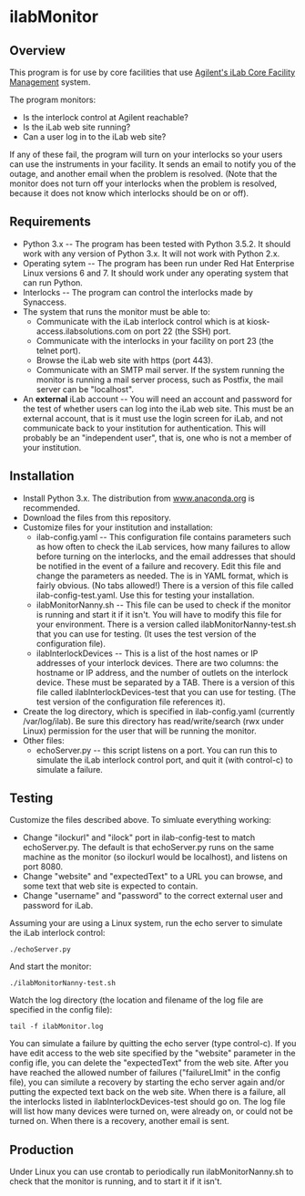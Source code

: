 # ilabMonitor

## Overview



This program is for use by core facilities that use [Agilent's iLab Core Facility Management](https://www.agilent.com/en/products/lab-management-software/core-facility-management/ilab-core-facility-management) system.

The program monitors:
* Is the interlock control at Agilent reachable?
* Is the iLab web site running?
* Can a user log in to the iLab web site?

If any of these fail, the program will turn on your interlocks so your users can use the instruments in your facility. It sends an email to notify you of the outage, and another email when the problem is resolved.  (Note that the monitor does not turn off your interlocks when the problem is resolved, because it does not know which interlocks should be on or off).

## Requirements

* Python 3.x -- The program has been tested with Python 3.5.2.  It should work with any version of Python 3.x.  It will not work with Python 2.x.
* Operating sytem -- The program has been run under Red Hat Enterprise Linux versions 6 and 7.  It should work under any operating system that can run Python.
* Interlocks -- The program can control the interlocks made by Synaccess.
* The system that runs the monitor must be able to:
  * Communicate with the iLab interlock control which is at kiosk-access.ilabsolutions.com on port 22 (the SSH) port.
  * Communicate with the interlocks in your facility on port 23 (the telnet port).
  * Browse the iLab web site with https (port 443).
  * Communicate with an SMTP mail server.  If the system running the monitor is running a mail server process, such as Postfix, the mail server can be "localhost".
* An **external** iLab account -- You will need an account and password for the test of whether users can log into the iLab web site.  This must be an external account, that is it must use the login screen for iLab, and not communicate back to your institution for authentication.  This will probably be an "independent user", that is, one who is not a member of your institution.

## Installation

* Install Python 3.x.  The distribution from www.anaconda.org is recommended.
* Download the files from this repository.
* Customize files for your institution and installation:
  * ilab-config.yaml -- This configuration file contains parameters such as how often to check the iLab services, how many failures to allow before turning on the interlocks, and the email addresses that should be notified in the event of a failure and recovery.  Edit this file and change the parameters as needed.  The is in YAML format, which is fairly obvious.  (No tabs allowed!)  There is a version of this file called ilab-config-test.yaml.  Use this for testing your installation.
  * ilabMonitorNanny.sh -- This file can be used to check if the monitor is running and start it if it isn't.  You will have to modify this file for your environment.  There is a version called ilabMonitorNanny-test.sh that you can use for testing.  (It uses the test version of the configuration file).
  * ilabInterlockDevices -- This is a list of the host names or IP addresses of your interlock devices.  There are two columns: the hostname or IP address, and the number of outlets on the interlock device.  These must be separated by a TAB.  There is a version of this file called ilabInterlockDevices-test that you can use for testing.  (The test version of the configuration file references it).
* Create the log directory, which is specified in ilab-config.yaml (currently /var/log/ilab).  Be sure this directory has read/write/search (rwx under Linux) permission for the user that will be running the monitor.
* Other files:
  * echoServer.py -- this script listens on a port.  You can run this to simulate the iLab interlock control port, and quit it (with control-c) to simulate a failure.
  
 ## Testing
 
Customize the files described above.  To simluate everything working:

* Change "ilockurl" and "ilock" port in ilab-config-test to match echoServer.py.  The default is that echoServer.py runs on the same machine as the monitor (so ilockurl would be localhost), and listens on port 8080.
* Change "website" and "expectedText" to a URL you can browse, and some text that web site is expected to contain.
* Change "username" and "password" to the correct external user and password for iLab.

Assuming your are using a Linux system, run the echo server to simulate the iLab interlock control:
 ```
 ./echoServer.py
 ```
 
 And start the monitor:
 ```
 ./ilabMonitorNanny-test.sh
 ```
 
 Watch the log directory (the location and filename of the log file are specified in the config file):
 ```
 tail -f ilabMonitor.log
 ```
 
 You can simulate a failure by quitting the echo server (type control-c).  If you have edit access to the web site specified by the "website" parameter in the config ifle, you can delete the "expectedText" from the web site.  After you have reached the allowed number of failures ("failureLImit" in the config file), you can similute a recovery by starting the echo server again and/or putting the expected text back on the web site.  When there is a failure, all the interlocks listed in ilabInterlockDevices-test should go on.  The log file will list how many devices were turned on, were already on, or could not be turned on.  When there is a recovery, another email is sent.
 
 ## Production
 
 Under Linux you can use crontab to periodically run ilabMonitorNanny.sh to check that the monitor is running, and to start it if it isn't.
 
 
  
